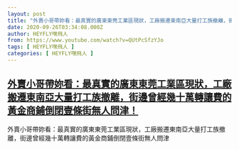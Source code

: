 ```yaml
---
layout: post
title: "外賣小哥帶妳看：最真實的廣東東莞工業區現狀，工廠搬遷東南亞大量打工族撤離，街邊曾經幾十萬轉讓費的黃金商鋪倒閉壹條街無人問津！"
date: 2020-09-26T03:34:08.000Z
author: HEYFLY嘿飛人
from: https://www.youtube.com/watch?v=QUtPcSfzYJo
tags: [ HEYFLY嘿飛人 ]
categories: [ HEYFLY嘿飛人 ]
---
```

<!--1601091248000-->
[外賣小哥帶妳看：最真實的廣東東莞工業區現狀，工廠搬遷東南亞大量打工族撤離，街邊曾經幾十萬轉讓費的黃金商鋪倒閉壹條街無人問津！](https://www.youtube.com/watch?v=QUtPcSfzYJo)
------

<div>
外賣小哥帶妳看：最真實的廣東東莞工業區現狀，工廠搬遷東南亞大量打工族撤離，街邊曾經幾十萬轉讓費的黃金商鋪倒閉壹條街無人問津
</div>
